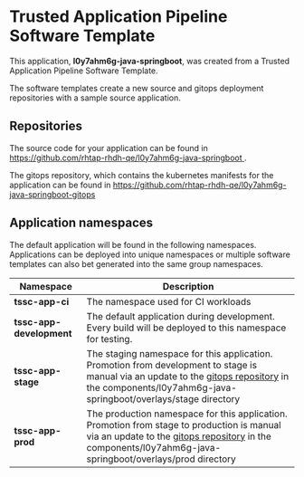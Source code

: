 # Trusted Application Pipeline Software Template

This application, **l0y7ahm6g-java-springboot**, was created from a Trusted Application Pipeline Software Template.

The software templates create a new source and gitops deployment repositories with a sample source application. 

## Repositories

The source code for your application can be found in [https://github.com/rhtap-rhdh-qe/l0y7ahm6g-java-springboot ](https://github.com/rhtap-rhdh-qe/l0y7ahm6g-java-springboot ).
 
The gitops repository, which contains the kubernetes manifests for the application can be found in 
[https://github.com/rhtap-rhdh-qe/l0y7ahm6g-java-springboot-gitops ](https://github.com/rhtap-rhdh-qe/l0y7ahm6g-java-springboot-gitops ) 

## Application namespaces 

The default application will be found in the following namespaces. Applications can be deployed into unique namespaces or multiple software templates can also bet generated into the same group namespaces.  

|  Namespace   |  Description   |  
| -------- | -------- |
| **tssc-app-ci** | The namespace used for CI workloads |
| **tssc-app-development** | The default application during development. Every build will be deployed to this namespace for testing. |
| **tssc-app-stage** | The staging namespace for this application. Promotion from development to stage is manual via an update to the [gitops repository](https://github.com/rhtap-rhdh-qe/l0y7ahm6g-java-springboot-gitops ) in the components/l0y7ahm6g-java-springboot/overlays/stage directory |
| **tssc-app-prod** | The production namespace for this application. Promotion from stage to production is manual via an update to the [gitops repository](https://github.com/rhtap-rhdh-qe/l0y7ahm6g-java-springboot-gitops ) in the components/l0y7ahm6g-java-springboot/overlays/prod directory |